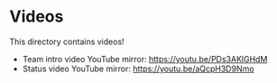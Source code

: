 # Videos
This directory contains videos!

- Team intro video YouTube mirror: https://youtu.be/PDs3AKlGHdM
- Status video YouTube mirror: https://youtu.be/aQcpH3D9Nmo